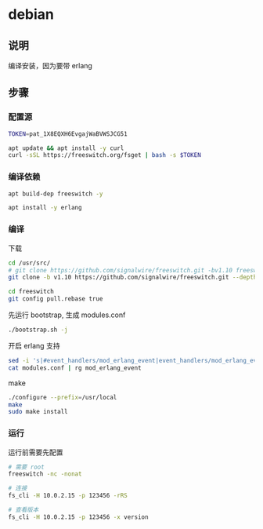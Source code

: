 # debian

## 说明

编译安装，因为要带 erlang

## 步骤

### 配置源

```sh
TOKEN=pat_1X8EQXH6EvgajWaBVWSJCG51

apt update && apt install -y curl
curl -sSL https://freeswitch.org/fsget | bash -s $TOKEN
```

### 编译依赖

```sh
apt build-dep freeswitch -y
```

```sh
apt install -y erlang
```

### 编译

下载

```sh
cd /usr/src/
# git clone https://github.com/signalwire/freeswitch.git -bv1.10 freeswitch --depth=1
git clone -b v1.10 https://github.com/signalwire/freeswitch.git --depth=1

cd freeswitch
git config pull.rebase true
```

先运行 bootstrap, 生成 modules.conf

```sh
./bootstrap.sh -j
```

开启 erlang 支持

```sh
sed -i 's|#event_handlers/mod_erlang_event|event_handlers/mod_erlang_event|g' modules.conf
cat modules.conf | rg mod_erlang_event
```

make

```sh
./configure --prefix=/usr/local
make
sudo make install
```

### 运行

运行前需要先配置

```sh
# 需要 root
freeswitch -nc -nonat

# 连接
fs_cli -H 10.0.2.15 -p 123456 -rRS

# 查看版本
fs_cli -H 10.0.2.15 -p 123456 -x version
```

